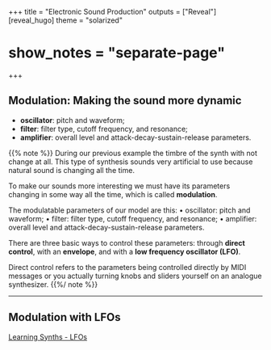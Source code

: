 +++
title = "Electronic Sound Production"
outputs = ["Reveal"]
[reveal_hugo]
theme = "solarized"
# show_notes = "separate-page"
+++

## Modulation: Making the sound more dynamic

- **oscillator**: pitch and waveform;
- **filter**: filter type, cutoff frequency, and resonance;
- **amplifier**: overall level and attack-decay-sustain-release parameters.

{{% note %}}
During our previous example the timbre of the synth with not change at all. This type of synthesis sounds very artificial to use because natural sound is changing all the time.

To make our sounds more interesting we must have its parameters changing in some way all the time, which is called **modulation**.

The modulatable parameters of our model are this:
• oscillator: pitch and waveform;
• filter: filter type, cutoff frequency, and resonance;
• amplifier: overall level and attack-decay-sustain-release parameters.

There are three basic ways to control these parameters: through **direct control**, with an **envelope**, and with a **low frequency oscillator (LFO)**.

Direct control refers to the parameters being controlled directly by MIDI messages or you actually turning knobs and sliders yourself on an analogue synthesizer.
{{%/ note %}}

---

## Modulation with LFOs

[Learning Synths - LFOs](https://learningsynths.ableton.com/en/lfos/change-that-repeats)

